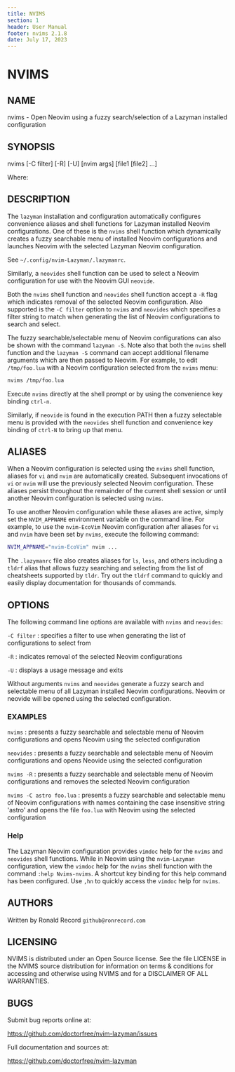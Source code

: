 ```yaml
---
title: NVIMS
section: 1
header: User Manual
footer: nvims 2.1.8
date: July 17, 2023
---
```


# NVIMS

## NAME

nvims - Open Neovim using a fuzzy search/selection of a Lazyman installed configuration

## SYNOPSIS

nvims [-C filter] [-R] [-U] [nvim args] [file1 [file2] ...]

Where:

## DESCRIPTION

The `lazyman` installation and configuration automatically configures
convenience aliases and shell functions for Lazyman installed Neovim
configurations. One of these is the `nvims` shell function which dynamically
creates a fuzzy searchable menu of installed Neovim configurations and launches
Neovim with the selected Lazyman Neovim configuration.

See `~/.config/nvim-Lazyman/.lazymanrc`.

Similarly, a `neovides` shell function can be used to select a Neovim
configuration for use with the Neovim GUI `neovide`.

Both the `nvims` shell function and `neovides` shell function accept a
`-R` flag which indicates removal of the selected Neovim configuration.
Also supported is the `-C filter` option to `nvims` and `neovides` which
specifies a filter string to match when generating the list of Neovim
configurations to search and select.

The fuzzy searchable/selectable menu of Neovim configurations can also
be shown with the command `lazyman -S`. Note also that both the `nvims`
shell function and the `lazyman -S` command can accept additional filename
arguments which are then passed to Neovim. For example, to edit
`/tmp/foo.lua` with a Neovim configuration selected from the `nvims` menu:

```bash
nvims /tmp/foo.lua
```

Execute `nvims` directly at the shell prompt or by using the convenience
key binding `ctrl-n`.

Similarly, if `neovide` is found in the execution PATH then a fuzzy
selectable menu is provided with the `neovides` shell function and
convenience key binding of `ctrl-N` to bring up that menu.

## ALIASES

When a Neovim configuration is selected using the `nvims` shell function,
aliases for `vi` and `nvim` are automatically created. Subsequent
invocations of `vi` or `nvim` will use the previously selected Neovim
configuration. These aliases persist throughout the remainder of the
current shell session or until another Neovim configuration is selected
using `nvims`.

To use another Neovim configuration while these aliases are active, simply
set the `NVIM_APPNAME` environment variable on the command line. For example,
to use the `nvim-EcoVim` Neovim configuration after aliases for `vi` and
`nvim` have been set by `nvims`, execute the following command:

```bash
NVIM_APPNAME="nvim-EcoVim" nvim ...
```

The `.lazymanrc` file also creates aliases for `ls`, `less`, and others
including a `tldrf` alias that allows fuzzy searching and selecting from
the list of cheatsheets supported by `tldr`. Try out the `tldrf` command
to quickly and easily display documentation for thousands of commands.

## OPTIONS

The following command line options are available with `nvims` and `neovides`:

`-C filter` : specifies a filter to use when generating the list of configurations to select from

`-R` : indicates removal of the selected Neovim configurations

`-U` : displays a usage message and exits

Without arguments `nvims` and `neovides` generate a fuzzy search and selectable
menu of all Lazyman installed Neovim configurations. Neovim or neovide will be
opened using the selected configuration.

### EXAMPLES

`nvims` : presents a fuzzy searchable and selectable menu of Neovim configurations and opens Neovim using the selected configuration

`neovides` : presents a fuzzy searchable and selectable menu of Neovim configurations and opens Neovide using the selected configuration

`nvims -R` : presents a fuzzy searchable and selectable menu of Neovim configurations and removes the selected Neovim configuration

`nvims -C astro foo.lua` : presents a fuzzy searchable and selectable menu of Neovim configurations with names containing the case insensitive string 'astro' and opens the file `foo.lua` with Neovim using the selected configuration

### Help

The Lazyman Neovim configuration provides `vimdoc` help for the `nvims` and
`neovides` shell functions. While in Neovim using the `nvim-Lazyman`
configuration, view the `vimdoc` help for the `nvims` shell function with the
command `:help Nvims-nvims`. A shortcut key binding for this help command has been
configured. Use `,hn` to quickly access the `vimdoc` help for `nvims`.

## AUTHORS

Written by Ronald Record `github@ronrecord.com`

## LICENSING

NVIMS is distributed under an Open Source license.
See the file LICENSE in the NVIMS source distribution
for information on terms &amp; conditions for accessing and
otherwise using NVIMS and for a DISCLAIMER OF ALL WARRANTIES.

## BUGS

Submit bug reports online at:

<https://github.com/doctorfree/nvim-lazyman/issues>

Full documentation and sources at:

<https://github.com/doctorfree/nvim-lazyman>
